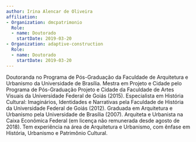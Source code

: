 ```yaml
---
author: Irina Alencar de Oliveira
affiliation:
- Organization: dmcpatrimonio
  Role:
  - name: Doutorado
    startDate: 2019-03-20
- Organization: adaptive-construction
  Role:
  - name: Doutorado
    startDate: 2019-03-20
---
```


Doutoranda no Programa de Pós-Graduação da Faculdade de Arquitetura e
Urbanismo da Universidade de Brasília. Mestra em Projeto e Cidade pelo
Programa de Pós-Graduação Projeto e Cidade da Faculdade de Artes Visuais
da Universidade Federal de Goiás (2015). Especialista em História
Cultural: Imaginários, Identidades e Narrativas pela Faculdade de
História da Universidade Federal de Goiás (2012). Graduada em
Arquitetura e Urbanismo pela Universidade de Brasília (2007). Arquiteta
e Urbanista na Caixa Econômica Federal (em licença não remunerada desde
agosto de 2018). Tem experiência na área de Arquitetura e Urbanismo, com
ênfase em História, Urbanismo e Patrimônio Cultural. 

